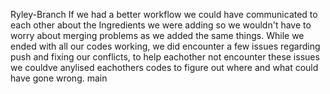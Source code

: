 Ryley-Branch
If we had a better workflow we could have communicated to each other about the Ingredients we were adding so we wouldn't have to worry about merging problems as we added the same things.
While we ended with all our codes working, we did encounter a few issues regarding push and fixing our conflicts, to help eachother not encounter these issues we couldve anylised eachothers codes to figure out where and what could have gone wrong. main
